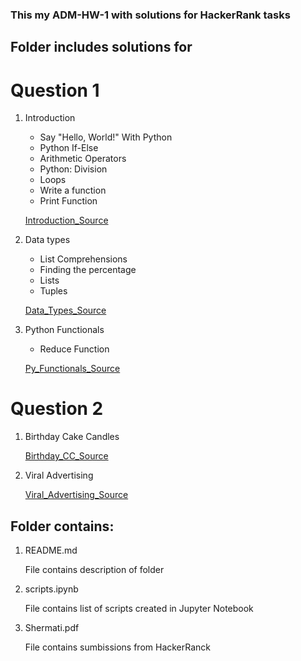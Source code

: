 ### This my ADM-HW-1 with solutions for HackerRank tasks 

## Folder includes solutions for

# Question 1

1. Introduction

	- Say "Hello, World!" With Python
	- Python If-Else
	- Arithmetic Operators
	- Python: Division
	- Loops
	- Write a function
	- Print Function
	
	[Introduction_Source](https://www.hackerrank.com/domains/python/py-introduction)
	
2. Data types

	- List Comprehensions
	- Finding the percentage
	- Lists
	- Tuples
	
	[Data_Types_Source](https://www.hackerrank.com/domains/python/py-basic-data-types)
	
3. Python Functionals

	- Reduce Function
	
	[Py_Functionals_Source](https://www.hackerrank.com/challenges/map-and-lambda-expression)
	
# Question 2

1. Birthday Cake Candles
	
	[Birthday_CC_Source](https://www.hackerrank.com/challenges/birthday-cake-candles)
	
2. Viral Advertising
	
	[Viral_Advertising_Source](https://www.hackerrank.com/challenges/strange-advertising)
	
## Folder contains: 

1. README.md

	File contains description of folder

2. scripts.ipynb 

	File contains list of scripts created in Jupyter Notebook
	
2. Shermati.pdf

	File contains sumbissions from HackerRanck

